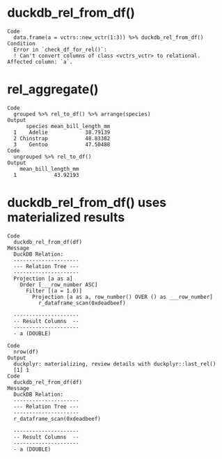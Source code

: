 # duckdb_rel_from_df()

    Code
      data.frame(a = vctrs::new_vctr(1:3)) %>% duckdb_rel_from_df()
    Condition
      Error in `check_df_for_rel()`:
      ! Can't convert columns of class <vctrs_vctr> to relational. Affected column: `a`.

# rel_aggregate()

    Code
      grouped %>% rel_to_df() %>% arrange(species)
    Output
          species mean_bill_length_mm
      1    Adelie            38.79139
      2 Chinstrap            48.83382
      3    Gentoo            47.50488
    Code
      ungrouped %>% rel_to_df()
    Output
        mean_bill_length_mm
      1            43.92193

# duckdb_rel_from_df() uses materialized results

    Code
      duckdb_rel_from_df(df)
    Message
      DuckDB Relation: 
      ---------------------
      --- Relation Tree ---
      ---------------------
      Projection [a as a]
        Order [___row_number ASC]
          Filter [(a = 1.0)]
            Projection [a as a, row_number() OVER () as ___row_number]
              r_dataframe_scan(0xdeadbeef)
      
      ---------------------
      -- Result Columns  --
      ---------------------
      - a (DOUBLE)
      
    Code
      nrow(df)
    Output
      duckplyr: materializing, review details with duckplyr::last_rel()
      [1] 1
    Code
      duckdb_rel_from_df(df)
    Message
      DuckDB Relation: 
      ---------------------
      --- Relation Tree ---
      ---------------------
      r_dataframe_scan(0xdeadbeef)
      
      ---------------------
      -- Result Columns  --
      ---------------------
      - a (DOUBLE)
      

